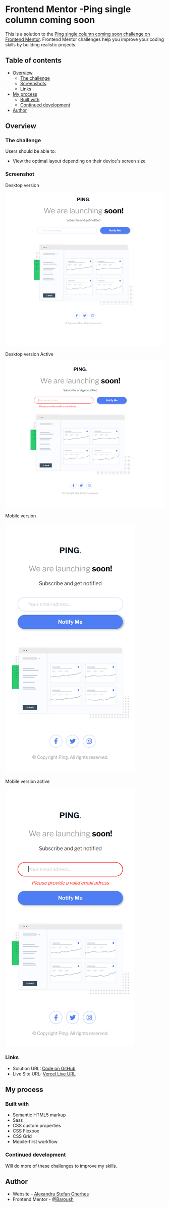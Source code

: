 # Frontend Mentor -Ping single column coming soon

This is a solution to the [Ping single column coming soon challenge on Frontend Mentor](https://www.frontendmentor.io/challenges/ping-single-column-coming-soon-page-5cadd051fec04111f7b848da). Frontend Mentor challenges help you improve your coding skills by building realistic projects.

## Table of contents

- [Overview](#overview)
  - [The challenge](#the-challenge)
  - [Screenshots](#screenshots)
  - [Links](#links)
- [My process](#my-process)
  - [Built with](#built-with)
  - [Continued development](#continued-development)
- [Author](#author)

## Overview

### The challenge

Users should be able to:

- View the optimal layout depending on their device's screen size

### Screenshot

Desktop version

![desktop version](/ss/desktopV2.png)

Desktop version Active

![desktop version](/ss/desktopActive.png)

Mobile version

![mobile version](/ss/mobile.png)

Mobile version active

![mobile version](/ss/mobileActive.png)

### Links

- Solution URL: [Code on GitHub](https://github.com/AlexandruStefanGherhes/Ping-coming-soon.git)
- Live Site URL: [Vercel Live URL](https://ping-coming-soon-psi.vercel.app/)

## My process

### Built with

- Semantic HTML5 markup
- Sass
- CSS custom properties
- CSS Flexbox
- CSS Grid
- Mobile-first workflow

### Continued development

Will do more of these challenges to improve my skills.

## Author

- Website - [Alexandru Stefan Gherhes](https://www.frontendmentor.io/profile/Baroush)
- Frontend Mentor - [@Baroush](https://www.frontendmentor.io/profile/Baroush)
